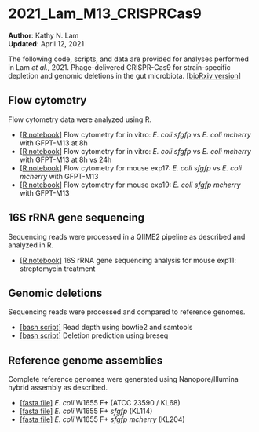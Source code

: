 # 2021_Lam_M13_CRISPRCas9

**Author**: Kathy N. Lam\
**Updated**: April 12, 2021

The following code, scripts, and data are provided for analyses performed in Lam *et al.*, 2021. Phage-delivered CRISPR-Cas9 for strain-specific depletion and
genomic deletions in the gut microbiota. [[bioRxiv version]](https://www.biorxiv.org/content/10.1101/2020.07.09.193847v1.full)

## Flow cytometry

Flow cytometry data were analyzed using R.

- [[R notebook]](https://htmlpreview.github.io/?) Flow cytometry for in vitro: *E. coli sfgfp* vs *E. coli mcherry* with GFPT-M13 at 8h
- [[R notebook]](https://htmlpreview.github.io/?) Flow cytometry for in vitro: *E. coli sfgfp* vs *E. coli mcherry* with GFPT-M13 at 8h vs 24h
- [[R notebook]](https://htmlpreview.github.io/?https://github.com/turnbaughlab/2021_Lam_M13_CRISPRCas9/blob/main/2020-01-13_flow_exp17.html) Flow cytometry for mouse exp17: *E. coli sfgfp* vs *E. coli mcherry* with GFPT-M13
- [[R notebook]](https://htmlpreview.github.io/?) Flow cytometry for mouse exp19: *E. coli sfgfp mcherry* with GFPT-M13


## 16S rRNA gene sequencing

Sequencing reads were processed in a QIIME2 pipeline as described and analyzed in R.

- [[R notebook]](https://htmlpreview.github.io/?) 16S rRNA gene sequencing analysis for mouse exp11: streptomycin treatment


## Genomic deletions

Sequencing reads were processed and compared to reference genomes.

- [[bash script]]() Read depth using bowtie2 and samtools 
- [[bash script]]() Deletion prediction using breseq   

## Reference genome assemblies

Complete reference genomes were generated using Nanopore/Illumina hybrid assembly as described.

- [[fasta file]]() *E. coli* W1655 F+ (ATCC 23590 / KL68)
- [[fasta file]]() *E. coli* W1655 F+ *sfgfp* (KL114)
- [[fasta file]]() *E. coli* W1655 F+ *sfgfp mcherry* (KL204)
